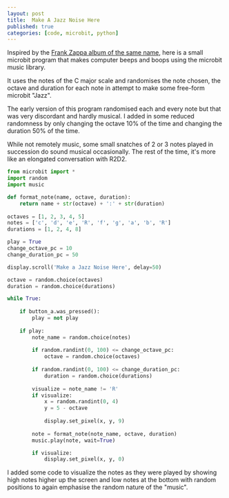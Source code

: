 ```yaml
---
layout: post
title:  Make A Jazz Noise Here
published: true
categories: [code, microbit, python]
---
```


Inspired by the [Frank Zappa album of the same name](https://en.wikipedia.org/wiki/Make_a_Jazz_Noise_Here), here is a 
small microbit program that makes computer beeps and boops using the microbit music library.

It uses the notes of the C major scale and randomises the note chosen, the octave and duration for each note in attempt 
to make some free-form microbit "Jazz".

The early version of this program randomised each and every note but that was very discordant and hardly musical. I added 
in some reduced randomness by only changing the octave 10% of the time and changing the duration 50% of the time. 

While not remotely music, some small snatches of 2 or 3 notes played in succession do sound musical occasionally. The rest of 
the time, it's more like an elongated conversation with R2D2.

```python
from microbit import *
import random
import music

def format_note(name, octave, duration):
    return name + str(octave) + ':' + str(duration)
    
octaves = [1, 2, 3, 4, 5]
notes = ['c', 'd', 'e', 'R', 'f', 'g', 'a', 'b', 'R']
durations = [1, 2, 4, 8]

play = True
change_octave_pc = 10
change_duration_pc = 50

display.scroll('Make a Jazz Noise Here', delay=50)

octave = random.choice(octaves)
duration = random.choice(durations)

while True:
    
    if button_a.was_pressed():
        play = not play
    
    if play:
        note_name = random.choice(notes)
        
        if random.randint(0, 100) <= change_octave_pc:
            octave = random.choice(octaves)
            
        if random.randint(0, 100) <= change_duration_pc:
            duration = random.choice(durations)
        
        visualize = note_name != 'R'
        if visualize:
            x = random.randint(0, 4)
            y = 5 - octave
        
            display.set_pixel(x, y, 9) 
            
        note = format_note(note_name, octave, duration)
        music.play(note, wait=True)

        if visualize:
            display.set_pixel(x, y, 0)

```

I added some code to visualize the notes as they were played by showing high notes higher up the screen and low notes at the bottom
with random positions to again emphasise the random nature of the "music".
